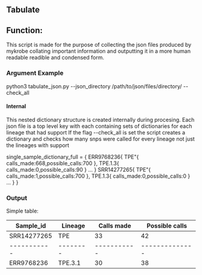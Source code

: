 ## Tabulate 
## Function:
This script is made for the purpose of collecting the json files produced by mykrobe collating important information and outputting it in a more human readable readible and condensed form.

### Argument Example

python3 tabulate_json.py --json_directory /path/to/json/files/directory/ --check_all

#### Internal
This nested dictionary structure is created internally during procesing. 
Each json file is a top level key with each containing sets of dictionaries for each lineage that had support
If the flag --check_all is set the script creates a dictionary and checks how many snps were called for every lineage not just the lineages  with support

   single_sample_dictionary_full = {
        ERR9768236{
            TPE"{
                calls_made:668,possible_calls:700
            },
            TPE.1.3{
                calls_made:0,possible_calls:90
            }
            ...
        }
        SRR14277265{
            TPE"{
                calls_made:1,possible_calls:700
            },
            TPE.1.3{
                calls_made:0,possible_calls:0
            }
            ...
        }
    }

### Output

Simple table:

Sample_id   |Lineage |Calls made |Possible calls| 
----------- |--------|-----------|--------------|
SRR14277265 |TPE     |  33       |      42      |     
----------- |--------|-----------|--------------|
ERR9768236  |TPE.3.1 |  30       |      38      |